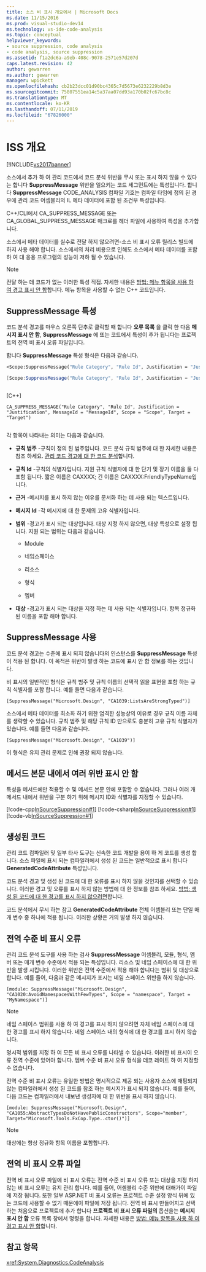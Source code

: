```yaml
---
title: 소스 비 표시 개요에서 | Microsoft Docs
ms.date: 11/15/2016
ms.prod: visual-studio-dev14
ms.technology: vs-ide-code-analysis
ms.topic: conceptual
helpviewer_keywords:
- source suppression, code analysis
- code analysis, source suppression
ms.assetid: f1a2dc6a-a9eb-408c-9078-2571e57d207d
caps.latest.revision: 42
author: gewarren
ms.author: gewarren
manager: wpickett
ms.openlocfilehash: cb2b23dcc01d90bc4365c7d5673e6232229b8d3e
ms.sourcegitcommit: 75807551ea14c5a37aa07dd93a170b02fc67bc8c
ms.translationtype: MT
ms.contentlocale: ko-KR
ms.lasthandoff: 07/11/2019
ms.locfileid: "67826000"
---
```

# <a name="in-source-suppression-overview"></a>ISS 개요
[!INCLUDE[vs2017banner](../includes/vs2017banner.md)]

소스에서 추가 하 여 관리 코드에서 코드 분석 위반을 무시 또는 표시 하지 않을 수 있다는 합니다 **SuppressMessage** 위반을 일으키는 코드 세그먼트에는 특성입니다. 합니다 **SuppressMessage** CODE_ANALYSIS 컴파일 기호는 컴파일 타임에 정의 된 경우에 관리 코드 어셈블리의 IL 메타 데이터에 포함 된 조건부 특성입니다.  
  
 C++/CLI에서 CA_SUPPRESS_MESSAGE 또는 CA_GLOBAL_SUPPRESS_MESSAGE 매크로를 헤더 파일에 사용하여 특성을 추가합니다.  
  
 소스에서 메타 데이터를 실수로 전달 하지 않으려면-소스 비 표시 오류 릴리스 빌드에 하지 사용 해야 합니다. 소스에서의 처리 비용으로 인해도 소스에서 메타 데이터를 포함 하 여 대 응용 프로그램의 성능이 저하 될 수 있습니다.  
  
> [!NOTE]
> 전달 하는 데 코드가 없는 이러한 특성 직접. 자세한 내용은 [방법: 메뉴 항목을 사용 하 여 경고 표시 안 함](../code-quality/how-to-suppress-warnings-by-using-the-menu-item.md)합니다. 메뉴 항목을 사용할 수 없는 C++ 코드입니다.  
  
## <a name="suppressmessage-attribute"></a>SuppressMessage 특성  
 코드 분석 경고를 마우스 오른쪽 단추로 클릭할 때 합니다 **오류 목록** 을 클릭 한 다음 **메시지 표시 안 함**, **SuppressMessage** 에 또는 코드에서 특성이 추가 됩니다는 프로젝트의 전역 비 표시 오류 파일입니다.  
  
 합니다 **SuppressMessage** 특성 형식은 다음과 같습니다.  
  
```vb  
<Scope:SuppressMessage("Rule Category", "Rule Id", Justification = "Justification", MessageId = "MessageId", Scope = "Scope", Target = "Target")>  
```  
  
```csharp  
[Scope:SuppressMessage("Rule Category", "Rule Id", Justification = "Justification", MessageId = "MessageId", Scope = "Scope", Target = "Target")]  
  
```  
  
 [C++]  
  
```  
CA_SUPPRESS_MESSAGE("Rule Category", "Rule Id", Justification = "Justification", MessageId = "MessageId", Scope = "Scope", Target = "Target")  
  
```  
  
 각 항목이 나타내는 의미는 다음과 같습니다.  
  
- **규칙 범주** -규칙이 정의 된 범주입니다. 코드 분석 규칙 범주에 대 한 자세한 내용은 참조 하세요. [관리 코드 경고에 대 한 코드 분석](../code-quality/code-analysis-for-managed-code-warnings.md)합니다.  
  
- **규칙 Id** -규칙의 식별자입니다. 지원 규칙 식별자에 대 한 단기 및 장기 이름을 둘 다 포함 됩니다. 짧은 이름은 CAXXXX; 긴 이름은 CAXXXX:FriendlyTypeName입니다.  
  
- **근거** -메시지를 표시 하지 않는 이유를 문서화 하는 데 사용 되는 텍스트입니다.  
  
- **메시지 Id** -각 메시지에 대 한 문제의 고유 식별자입니다.  
  
- **범위** -경고가 표시 되는 대상입니다. 대상 지정 하지 않으면, 대상 특성으로 설정 됩니다. 지원 되는 범위는 다음과 같습니다.  
  
  - Module  

  - 네임스페이스  

  - 리소스  

  - 형식  

  - 멤버  
  
- **대상** -경고가 표시 되는 대상을 지정 하는 데 사용 되는 식별자입니다. 항목 정규화 된 이름을 포함 해야 합니다.  
  
## <a name="suppressmessage-usage"></a>SuppressMessage 사용  
 코드 분석 경고는 수준에 표시 되지 않습니다의 인스턴스를 **SuppressMessage** 특성이 적용 된 합니다. 이 목적은 위반이 발생 하는 코드에 표시 안 함 정보를 하는 것입니다.  
  
 비 표시의 일반적인 형식은 규칙 범주 및 규칙 이름의 선택적 읽을 표현을 포함 하는 규칙 식별자를 포함 합니다. 예를 들면 다음과 같습니다.  
  
 `[SuppressMessage("Microsoft.Design", "CA1039:ListsAreStrongTyped")]`  
  
 소스에서 메타 데이터를 최소화 하기 위한 엄격한 성능상의 이유로 경우 규칙 이름 자체를 생략할 수 있습니다. 규칙 범주 및 해당 규칙 ID 만으로도 충분히 고유 규칙 식별자가 있습니다. 예를 들면 다음과 같습니다.  
  
 `[SuppressMessage("Microsoft.Design", "CA1039")]`  
  
 이 형식은 유지 관리 문제로 인해 권장 되지 않습니다.  
  
## <a name="suppressing-multiple-violations-within-a-method-body"></a>메서드 본문 내에서 여러 위반 표시 안 함  
 특성을 메서드에만 적용할 수 및 메서드 본문 안에 포함할 수 없습니다. 그러나 여러 개 메서드 내에서 위반을 구분 하기 위해 메시지 ID와 식별자를 지정할 수 있습니다.  
  
 [!code-cpp[InSourceSuppression#1](../snippets/cpp/VS_Snippets_CodeAnalysis/InSourceSuppression/cpp/insourcesuppression.cpp#1)]
 [!code-csharp[InSourceSuppression#1](../snippets/csharp/VS_Snippets_CodeAnalysis/InSourceSuppression/cs/InSourceSuppression.cs#1)]
 [!code-vb[InSourceSuppression#1](../snippets/visualbasic/VS_Snippets_CodeAnalysis/InSourceSuppression/vb/InSourceSuppression.vb#1)]  
  
## <a name="generated-code"></a>생성된 코드  
 관리 코드 컴파일러 및 일부 타사 도구는 신속한 코드 개발을 용이 하 게 코드를 생성 합니다. 소스 파일에 표시 되는 컴파일러에서 생성 된 코드는 일반적으로 표시 합니다 **GeneratedCodeAttribute** 특성입니다.  
  
 코드 분석 경고 및 생성 된 코드에 대 한 오류를 표시 하지 않을 것인지를 선택할 수 있습니다. 이러한 경고 및 오류를 표시 하지 않는 방법에 대 한 정보를 참조 하세요. [방법: 생성 된 코드에 대 한 경고를 표시 하지 않으려면](../code-quality/how-to-suppress-code-analysis-warnings-for-generated-code.md)합니다.  
  
 코드 분석에서 무시 하는 참고 **GeneratedCodeAttribute** 전체 어셈블리 또는 단일 매개 변수 중 하나에 적용 됩니다. 이러한 상황은 거의 발생 하지 않습니다.  
  
## <a name="global-level-suppressions"></a>전역 수준 비 표시 오류  
 관리 코드 분석 도구를 사용 하는 검사 **SuppressMessage** 어셈블리, 모듈, 형식, 멤버 또는 매개 변수 수준에서 적용 되는 특성입니다. 리소스 및 네임 스페이스에 대 한 위반을 발생 시킵니다. 이러한 위반은 전역 수준에서 적용 해야 합니다는 범위 및 대상으로 합니다. 예를 들어, 다음과 같은 메시지가 표시는 네임 스페이스 위반을 하지 않습니다.  
  
 `[module: SuppressMessage("Microsoft.Design", "CA1020:AvoidNamespacesWithFewTypes", Scope = "namespace", Target = "MyNamespace")]`  
  
> [!NOTE]
> 네임 스페이스 범위를 사용 하 여 경고를 표시 하지 않으려면 자체 네임 스페이스에 대 한 경고를 표시 하지 않습니다. 네임 스페이스 내의 형식에 대 한 경고를 표시 하지 않습니다.  
  
 명시적 범위를 지정 하 여 모든 비 표시 오류를 나타낼 수 있습니다. 이러한 비 표시이 오류 전역 수준에 있어야 합니다. 멤버 수준 비 표시 오류 형식을 데코 레이트 하 여 지정할 수 없습니다.  
  
 전역 수준 비 표시 오류는 유일한 방법은 명시적으로 제공 되는 사용자 소스에 매핑되지 않는 컴파일러에서 생성 된 코드를 참조 하는 메시지가 표시 되지 않습니다. 예를 들어, 다음 코드는 컴파일러에서 내보낸 생성자에 대 한 위반을 표시 하지 않습니다.  
  
 `[module: SuppressMessage("Microsoft.Design", "CA1055:AbstractTypesDoNotHavePublicConstructors", Scope="member", Target="Microsoft.Tools.FxCop.Type..ctor()")]`  
  
> [!NOTE]
> 대상에는 항상 정규화 항목 이름을 포함합니다.  
  
## <a name="global-suppression-file"></a>전역 비 표시 오류 파일  
 전역 비 표시 오류 파일에 비 표시 오류는 전역 수준 비 표시 오류 또는 대상을 지정 하지 않는 비 표시 오류는 유지 관리 합니다. 예를 들어, 어셈블리 수준 위반에 대해가이 파일에 저장 됩니다. 또한 일부 ASP.NET 비 표시 오류는 프로젝트 수준 설정 양식 뒤에 있는 코드에 사용할 수 없기 때문에이 파일에 저장 됩니다. 전역 비 표시 만들어지고 선택 하는 처음으로 프로젝트에 추가 합니다 **프로젝트 비 표시 오류 파일의** 옵션을는 **메시지 표시 안 함** 오류 목록 창에서 명령을 합니다. 자세한 내용은 [방법: 메뉴 항목을 사용 하 여 경고 표시 안 함](../code-quality/how-to-suppress-warnings-by-using-the-menu-item.md)합니다.  
  
## <a name="see-also"></a>참고 항목  
 <xref:System.Diagnostics.CodeAnalysis>
